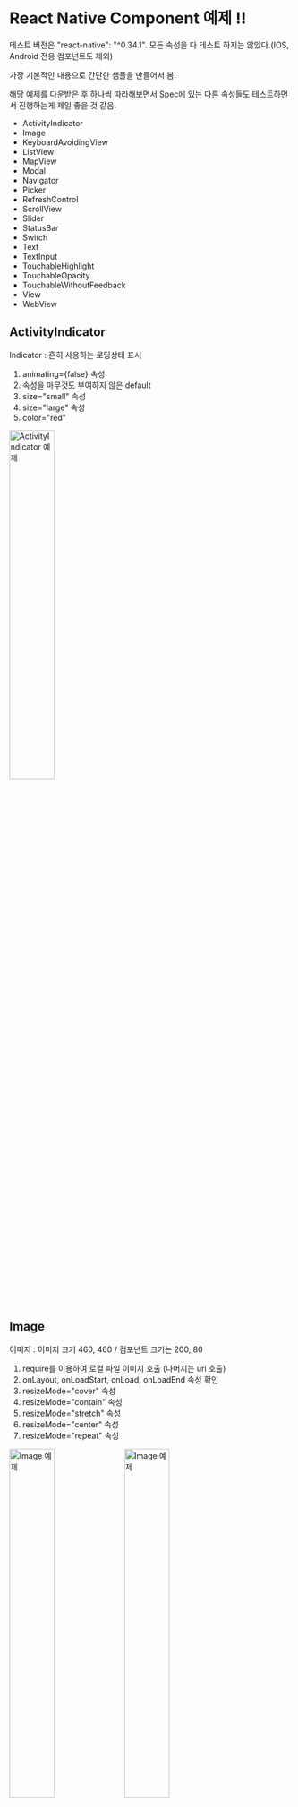 # React Native Component 예제 !!

테스트 버전은 "react-native": "^0.34.1".
모든 속성을 다 테스트 하지는 않았다.(IOS, Android 전용 컴포넌트도 제외) 

가장 기본적인 내용으로 간단한 샘플을 만들어서 봄.

해당 예제를 다운받은 후 하나씩 따라해보면서 Spec에 있는 다른 속성들도 테스트하면서 진행하는게 제일 좋을 것 같음.

* ActivityIndicator
* Image
* KeyboardAvoidingView
* ListView
* MapView
* Modal
* Navigator
* Picker
* RefreshControl
* ScrollView
* Slider
* StatusBar
* Switch
* Text
* TextInput
* TouchableHighlight
* TouchableOpacity
* TouchableWithoutFeedback
* View
* WebView

## ActivityIndicator

Indicator : 흔히 사용하는 로딩상태 표시

1. animating={false} 속성
2. 속성을 마무것도 부여하지 않은 default
3. size="small" 속성
4. size="large" 속성
5. color="red"

<img src="http://wagunblog.com/wp/wp-content/uploads/2016/10/react-native-component-1-1.png" width="40%" alt="ActivityIndicator 예제" />

## Image

이미지 : 이미지 크기 460, 460 / 컴포넌트 크기는 200, 80

1. require를 이용하여 로컬 파일 이미지 호출 (나머지는 uri 호출)
2. onLayout, onLoadStart, onLoad, onLoadEnd 속성 확인
3. resizeMode="cover" 속성
4. resizeMode="contain" 속성
5. resizeMode="stretch" 속성
6. resizeMode="center" 속성
7. resizeMode="repeat" 속성

<img src="http://wagunblog.com/wp/wp-content/uploads/2016/10/react-native-component-2-1.png" width="40%" alt="Image 예제" />
<img src="http://wagunblog.com/wp/wp-content/uploads/2016/10/react-native-component-2-2.png" width="40%" alt="Image 예제" />

## KeyboardAvoidingView

입력창에 포커스가 갔을 때, 하단에 올라오는 키보드의 영역을 padding, position으로 처리할 수 있다.

일단 시뮬레이터에서 키보드를 확인 하기위하여 다음과 같은 옵션을 활성화 시킨다.

(Hardware > Keyboard > Toggle Software Keyboard 체크 후 확인)
<img src="http://wagunblog.com/wp/wp-content/uploads/2016/10/react-native-component-3-1.png" width="40%" alt="KeyboardAvoidingView 예제" />

padding 설정 후 입력창을 클릭하고 위, 아래로 ScrollView 영역을 확인해본다.
키보드 높이 만큼 KeyboardAvoidingView 영역 하단에 padding이 적용되는 것을 확인 할 수 있다.

<img src="http://wagunblog.com/wp/wp-content/uploads/2016/10/react-native-component-3-2.png" width="40%" alt="KeyboardAvoidingView 예제" />
<img src="http://wagunblog.com/wp/wp-content/uploads/2016/10/react-native-component-3-3.png" width="40%" alt="KeyboardAvoidingView 예제" />

position 설정 후 키보드의 높이 만큼, KeyboardAvoidingView가 올라가는 것을 확인 할 수 있다.
여기서 StatusBar, 위에 있는 컴포넌트 영역도 다 밀어내고 스크롤로 확인 할 수 없으며, 포커스 아웃으로 해당 영역은 재확인이 가능하다. (결국 KeyboardAvoidingView 영역의 높이값 유지)

<img src="http://wagunblog.com/wp/wp-content/uploads/2016/10/react-native-component-3-4.png" width="40%" alt="KeyboardAvoidingView 예제" />

개인적으로 ScrollView가 있는 경우 padding으로, 없는 경우 position을 활용하면 좋을 것 같다.

## ListView

목록 리스트(html의 ol, ul). ScrollView 자식으로 ListView를 쓰다보면 스크롤 터치의 이벤트 관련한 다양한 문제가 발생할 것이다. ScrollView와 구분해서 잘 사용하자.

가상의 데이터가 있다고 가정하고, 스크롤이 하단에 도착했을 때 onEndReached를 이용하여 dataSource에 concat 해서 보여주는 샘플.

rowHasChanged를 통해서 기존의 데이터와 비교해서 변경되는 내용만 다시 그려주는 flow. (5번째 데이터 삭제를 통해서 해당 flow 확인해보기.)

renderFooter는 데이터가 있는 경우 변경되는 과정에서 Indicator로 활용.

<img src="http://wagunblog.com/wp/wp-content/uploads/2016/10/react-native-component-4-1.png" width="40%" alt="ListView 예제" />

## MapView

구글 지도가 연동되어 다양한 속성이 있으니, 한번씩 따라해보자.
샘플은 showsUserLocation={true}, annotations의 longitude, latitude, title 적용.

<img src="http://wagunblog.com/wp/wp-content/uploads/2016/10/react-native-component-5-2.png" width="40%" alt="MapView 예제" />

## Modal

전체 화면을 덮는 모달. (StatusBar도 덮음.)

<img src="http://wagunblog.com/wp/wp-content/uploads/2016/10/react-native-component-6-1.png" width="40%" alt="Modal 예제" />
<img src="http://wagunblog.com/wp/wp-content/uploads/2016/10/react-native-component-6-2.png" width="40%" alt="Modal 예제" />

## Navigator

네비게이터, 흔히 router 기능을 이곳에서 함.
샘플 프로젝트의 index.js에 적용된 Navigator로 예제는 대체함.

Navigator를 그냥 사용하면 몇가지 원치 않는 기본 값들이 있고 개인적으로는 커스텀을 해서 사용한다.
(참고 : [React Native Navigator Custom](http://wagunblog.com/wp/?p=2080)

## Picker

Picker 예제 - IOS

<img src="http://wagunblog.com/wp/wp-content/uploads/2016/10/react-native-component-7-1.png" width="40%" alt="Picker 예제 - IOS" />

Picker 예제 - Android

<img src="http://wagunblog.com/wp/wp-content/uploads/2016/10/react-native-component-7-2.png" width="40%" alt="Picker 예제 - Android" />

## RefreshControl

일반적인 앱에서 화면을 새로고침하고 싶은 경우 사용.

<img src="http://wagunblog.com/wp/wp-content/uploads/2016/10/react-native-component-8-1.png" width="40%" alt="RefreshControl 예제" />

## ScrollView

웹에서는 컨텐츠가 길어지면 브라우저 스크롤이 자동으로 생성되지만 어플리케이션에서는 그렇지 않다. 스크롤이 필요한 경우 ScrollView를 적용해주면 된다.

1. contentContainerStyle과 style 해당 ScrollView 영역을 확인해본다.
2. TextInput-1에 입력창이 활성화 된 상태에서 TextInput-2를 바로 입력하기 위해서 keyboardShouldPersistTaps={true} 를 설정한다. 그렇지 않으면 키보드가 닫히고 한번 더 눌러야 입력이 가능해진다.
3. horizontal={true} 를 이용하여 스크롤 방향을 설정할 수 있다.

<img src="http://wagunblog.com/wp/wp-content/uploads/2016/10/react-native-component-9-1.png" width="40%" alt="ScrollView 예제" />

## Slider

minimumValue={1}, maximumValue={100}, step={1}, onValueChange를 이용하여 value 변경시 텍스트 변경한 예제.

<img src="http://wagunblog.com/wp/wp-content/uploads/2016/10/react-native-component-10-1.png" width="40%" alt="Slider 예제" />

## StatusBar

컨텐츠 영역 상단의 StatusBar. IOS와 Android와 상단에 간격을 가지고 있고 가지지 않는 차이가 있어서 스타일로 Platform.OS를 분기하여 처리. (더 좋은 방법이 있으면 알려주세요)
animated={true}, hidden={false}, backgroundColor="blue" // 안드로이드용, barStyle="default" // IOS용 를 적용한 예제.

<img src="http://wagunblog.com/wp/wp-content/uploads/2016/10/react-native-component-11-1.png" width="40%" alt="StatusBar 예제" />

## Switch

스위치 on, off 의 예제

<img src="http://wagunblog.com/wp/wp-content/uploads/2016/10/react-native-component-12-1.png" width="40%" alt="Switch 예제" />

## Text

1. numberOfLines 으로 라인수 설정
2.  <Text><Text>Nesting 테스트</Text></Text> 와 같은 Nesting 확인해보기.

<img src="http://wagunblog.com/wp/wp-content/uploads/2016/10/react-native-component-13-1.png" width="40%" alt="Text 예제" />

## TextInput

입력창. 다양한 속성들이 있으니 하나씩 다 살펴보면 좋을 것 같다.

1. autoCapitalize 테스트 (자동 대소문자)
2. defaultValue (초기 value 값)
3. placeholder
4. keyboardType (입력할 키보드 타입 선택) // Cross-platform 'default', 'email-address', 'numeric', 'phone-pad'
5. multiline={true} (여러줄 입력 가능)
6. secureTextEntry (HTML에서 input type="password"로 이해하면 될 듯)
7. returnKeyType (다음 버튼의 타입 선택) // Cross-platform 'done', 'go', 'next', 'search', 'send'

<img src="http://wagunblog.com/wp/wp-content/uploads/2016/10/react-native-component-15-1.png" width="40%" alt="Text 예제" />
<img src="http://wagunblog.com/wp/wp-content/uploads/2016/10/react-native-component-15-2.png" width="40%" alt="Text 예제" />

## TouchableHighlight

터치시 underlayColor를 통해 색상 변경(기본은 검은색), activeOpacity로 opacity 적용가능.

<img src="http://wagunblog.com/wp/wp-content/uploads/2016/10/react-native-component-14-1.png" width="40%" alt="TouchableHighlight 예제" />
<img src="http://wagunblog.com/wp/wp-content/uploads/2016/10/react-native-component-14-2.png" width="40%" alt="TouchableHighlight 예제" />

## TouchableOpacity

터치시 activeOpacity로 opacity 조절 (기본은 0.2)

## TouchableWithoutFeedback

매우 좋은 이유가 아니라면 사용하지 말라고 되어있음.(Do not use unless you have a very good reason.)
모든 요소는 터치시 시각적 피드백이 있어야 한다. (네이티브 느낌이 없는 웹 앱)

## View

UI를 구축하기위한 가장 기본적인 구성 요소.
flexbox, style, 약간의 터치조작, 접근성 컨트을 지원합니다.

## WebView

앱내에서 웹뷰를 띄울때.

원하는 uri를 넣었는데 다음과 같은 오류가 발생했다면...

<img src="http://wagunblog.com/wp/wp-content/uploads/2016/10/react-native-component-1.png" width="40%" alt="오류화면" />

Xcode에 Info.plist 파일 > App Transport Security Settings > Exception Domains 에 

+로 경로 추가(ex:wagunblog.com - Dictionary) > NSTemporaryExceptionAllowsInsecureHTTPLoads : true 설정

<img src="추가완료화면" width="40%" alt="http://wagunblog.com/wp/wp-content/uploads/2016/10/react-native-component-3.png" />

Xcode에서 command + shift + K, command + shift + B 재빌드 해서 다시보면 잘나옴

<img src="http://wagunblog.com/wp/wp-content/uploads/2016/10/react-native-component-2.png" width="40%" alt="결과화면" />

